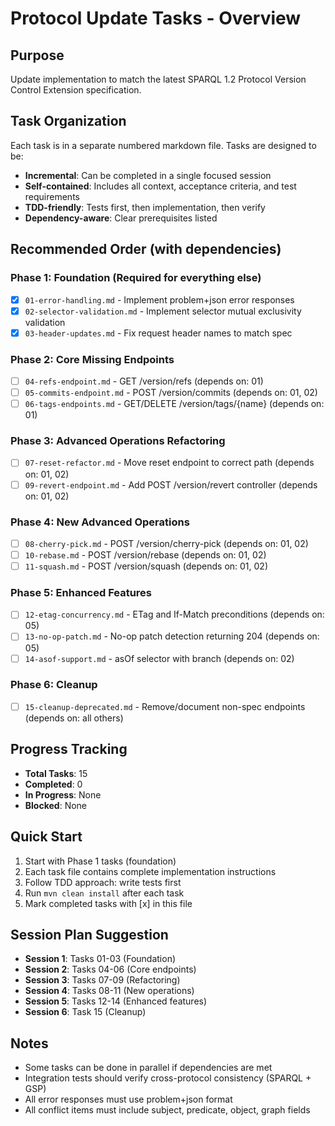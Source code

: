 # Protocol Update Tasks - Overview

## Purpose
Update implementation to match the latest SPARQL 1.2 Protocol Version Control Extension specification.

## Task Organization
Each task is in a separate numbered markdown file. Tasks are designed to be:
- **Incremental**: Can be completed in a single focused session
- **Self-contained**: Includes all context, acceptance criteria, and test requirements
- **TDD-friendly**: Tests first, then implementation, then verify
- **Dependency-aware**: Clear prerequisites listed

## Recommended Order (with dependencies)

### Phase 1: Foundation (Required for everything else)
- [x] `01-error-handling.md` - Implement problem+json error responses
- [x] `02-selector-validation.md` - Implement selector mutual exclusivity validation
- [x] `03-header-updates.md` - Fix request header names to match spec

### Phase 2: Core Missing Endpoints
- [ ] `04-refs-endpoint.md` - GET /version/refs (depends on: 01)
- [ ] `05-commits-endpoint.md` - POST /version/commits (depends on: 01, 02)
- [ ] `06-tags-endpoints.md` - GET/DELETE /version/tags/{name} (depends on: 01)

### Phase 3: Advanced Operations Refactoring
- [ ] `07-reset-refactor.md` - Move reset endpoint to correct path (depends on: 01, 02)
- [ ] `09-revert-endpoint.md` - Add POST /version/revert controller (depends on: 01, 02)

### Phase 4: New Advanced Operations
- [ ] `08-cherry-pick.md` - POST /version/cherry-pick (depends on: 01, 02)
- [ ] `10-rebase.md` - POST /version/rebase (depends on: 01, 02)
- [ ] `11-squash.md` - POST /version/squash (depends on: 01, 02)

### Phase 5: Enhanced Features
- [ ] `12-etag-concurrency.md` - ETag and If-Match preconditions (depends on: 05)
- [ ] `13-no-op-patch.md` - No-op patch detection returning 204 (depends on: 05)
- [ ] `14-asof-support.md` - asOf selector with branch (depends on: 02)

### Phase 6: Cleanup
- [ ] `15-cleanup-deprecated.md` - Remove/document non-spec endpoints (depends on: all others)

## Progress Tracking
- **Total Tasks**: 15
- **Completed**: 0
- **In Progress**: None
- **Blocked**: None

## Quick Start
1. Start with Phase 1 tasks (foundation)
2. Each task file contains complete implementation instructions
3. Follow TDD approach: write tests first
4. Run `mvn clean install` after each task
5. Mark completed tasks with [x] in this file

## Session Plan Suggestion
- **Session 1**: Tasks 01-03 (Foundation)
- **Session 2**: Tasks 04-06 (Core endpoints)
- **Session 3**: Tasks 07-09 (Refactoring)
- **Session 4**: Tasks 08-11 (New operations)
- **Session 5**: Tasks 12-14 (Enhanced features)
- **Session 6**: Task 15 (Cleanup)

## Notes
- Some tasks can be done in parallel if dependencies are met
- Integration tests should verify cross-protocol consistency (SPARQL + GSP)
- All error responses must use problem+json format
- All conflict items must include subject, predicate, object, graph fields
